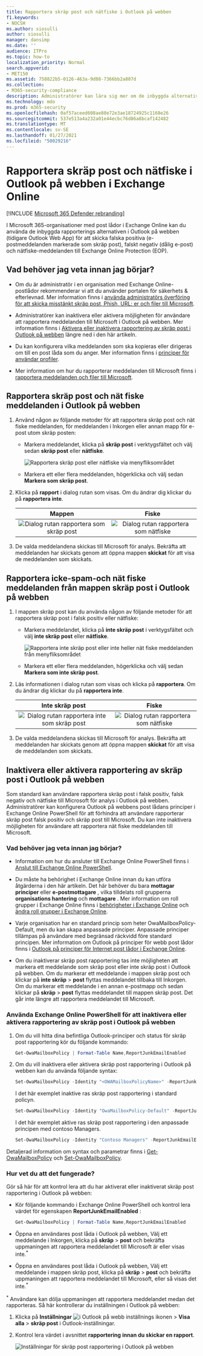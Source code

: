 ```yaml
---
title: Rapportera skräp post och nätfiske i Outlook på webben
f1.keywords:
- NOCSH
ms.author: siosulli
author: siosulli
manager: dansimp
ms.date: ''
audience: ITPro
ms.topic: how-to
localization_priority: Normal
search.appverid:
- MET150
ms.assetid: 758822b5-0126-463a-9d08-7366bb2a807d
ms.collection:
- M365-security-compliance
description: Administratörer kan lära sig mer om de inbyggda alternativen för skräp post, inte skräp post och nätfiske i Outlook på webben (Outlook Web App) i Exchange Online och hur du inaktiverar dessa rapporterings alternativ för användare.
ms.technology: mdo
ms.prod: m365-security
ms.openlocfilehash: 0af57aceed608ae80e72e3ae18724925c1168e26
ms.sourcegitcommit: 537e513a4a232a01e44ecbc76d86a8bcaf142482
ms.translationtype: MT
ms.contentlocale: sv-SE
ms.lasthandoff: 01/27/2021
ms.locfileid: "50029216"
---
```

# <a name="report-junk-and-phishing-email-in-outlook-on-the-web-in-exchange-online"></a>Rapportera skräp post och nätfiske i Outlook på webben i Exchange Online

[!INCLUDE [Microsoft 365 Defender rebranding](../includes/microsoft-defender-for-office.md)]


I Microsoft 365-organisationer med post lådor i Exchange Online kan du använda de inbyggda rapporterings alternativen i Outlook på webben (tidigare Outlook Web App) för att skicka falska positiva (e-postmeddelanden markerade som skräp post), falskt negativ (dålig e-post) och nätfiske-meddelanden till Exchange Online Protection (EOP).

## <a name="what-do-you-need-to-know-before-you-begin"></a>Vad behöver jag veta innan jag börjar?

- Om du är administratör i en organisation med Exchange Online-postlådor rekommenderar vi att du använder portalen för säkerhets & efterlevnad. Mer information finns i [använda administratörs överföring för att skicka misstänkt skräp post, Phish, URL: er och filer till Microsoft](admin-submission.md).

- Administratörer kan inaktivera eller aktivera möjligheten för användare att rapportera meddelanden till Microsoft i Outlook på webben. Mer information finns i [Aktivera eller inaktivera rapportering av skräp post i Outlook på webben](#disable-or-enable-junk-email-reporting-in-outlook-on-the-web) längre ned i den här artikeln.

- Du kan konfigurera vilka meddelanden som ska kopieras eller dirigeras om till en post låda som du anger. Mer information finns i [principer för användar profiler](user-submission.md).

- Mer information om hur du rapporterar meddelanden till Microsoft finns i [rapportera meddelanden och filer till Microsoft](report-junk-email-messages-to-microsoft.md).

## <a name="report-spam-and-phishing-messages-in-outlook-on-the-web"></a>Rapportera skräp post och nät fiske meddelanden i Outlook på webben

1. Använd någon av följande metoder för att rapportera skräp post och nät fiske meddelanden, för meddelanden i Inkorgen eller annan mapp för e-post utom skräp posten:

   - Markera meddelandet, klicka på **skräp post** i verktygsfältet och välj sedan **skräp post** eller **nätfiske**.

     ![Rapportera skräp post eller nätfiske via menyfliksområdet](../../media/owa-report-junk.png)

   - Markera ett eller flera meddelanden, högerklicka och välj sedan **Markera som skräp post**.

2. Klicka på **rapport** i dialog rutan som visas. Om du ändrar dig klickar du på **rapportera inte**.

   |Mappen|Fiske|
   |:---:|:---:|
   |![Dialog rutan rapportera som skräp post](../../media/owa-report-as-junk-dialog.png)|![Dialog rutan rapportera som nätfiske](../../media/owa-report-as-phishing-dialog.png)|

3. De valda meddelandena skickas till Microsoft för analys. Bekräfta att meddelanden har skickats genom att öppna mappen **skickat** för att visa de meddelanden som skickats.

## <a name="report-non-spam-and-phishing-messages-from-the-junk-email-folder-in-outlook-on-the-web"></a>Rapportera icke-spam-och nät fiske meddelanden från mappen skräp post i Outlook på webben

1. I mappen skräp post kan du använda någon av följande metoder för att rapportera skräp post i falsk positiv eller nätfiske:

   - Markera meddelandet, klicka på **inte skräp post** i verktygsfältet och välj **inte skräp post** eller **nätfiske**.

     ![Rapportera inte skräp post eller inte heller nät fiske meddelanden från menyfliksområdet](../../media/owa-report-not-junk.png)

   - Markera ett eller flera meddelanden, högerklicka och välj sedan **Markera som inte skräp post**.

2. Läs informationen i dialog rutan som visas och klicka på **rapportera**. Om du ändrar dig klickar du på **rapportera inte**.

   |Inte skräp post|Fiske|
   |:---:|:---:|
   |![Dialog rutan rapportera inte som skräp post](../../media/owa-report-as-not-junk-dialog.png)|![Dialog rutan rapportera som nätfiske](../../media/owa-report-as-phishing-dialog.png)|

3. De valda meddelandena skickas till Microsoft för analys. Bekräfta att meddelanden har skickats genom att öppna mappen **skickat** för att visa de meddelanden som skickats.

## <a name="disable-or-enable-junk-email-reporting-in-outlook-on-the-web"></a>Inaktivera eller aktivera rapportering av skräp post i Outlook på webben

Som standard kan användare rapportera skräp post i falsk positiv, falsk negativ och nätfiske till Microsoft för analys i Outlook på webben. Administratörer kan konfigurera Outlook på webbens post lådans principer i Exchange Online PowerShell för att förhindra att användare rapporterar skräp post falsk positiv och skräp post till Microsoft. Du kan inte inaktivera möjligheten för användare att rapportera nät fiske meddelanden till Microsoft.

### <a name="what-do-you-need-to-know-before-you-begin"></a>Vad behöver jag veta innan jag börjar?

- Information om hur du ansluter till Exchange Online PowerShell finns i [Anslut till Exchange Online PowerShell](https://docs.microsoft.com/powershell/exchange/connect-to-exchange-online-powershell).

- Du måste ha behörighet i Exchange Online innan du kan utföra åtgärderna i den här artikeln. Det här behöver du bara **mottagar principer** eller **e-postmottagare** , vilka tilldelats roll grupperna **organisations hantering** och **mottagare** . Mer information om roll grupper i Exchange Online finns i [behörigheter i Exchange Online](https://docs.microsoft.com/exchange/permissions-exo/permissions-exo) och [ändra roll grupper i Exchange Online](https://docs.microsoft.com/Exchange/permissions-exo/role-groups#modify-role-groups).

- Varje organisation har en standard princip som heter OwaMailboxPolicy-Default, men du kan skapa anpassade principer. Anpassade principer tillämpas på användare med begränsad räckvidd före standard principen. Mer information om Outlook på principer för webb post lådor finns i [Outlook på principer för Internet post lådor i Exchange Online](https://docs.microsoft.com/Exchange/clients-and-mobile-in-exchange-online/outlook-on-the-web/outlook-web-app-mailbox-policies).

- Om du inaktiverar skräp post rapportering tas inte möjligheten att markera ett meddelande som skräp post eller inte skräp post i Outlook på webben. Om du markerar ett meddelande i mappen skräp post och klickar på **inte skräp** \> **post** flyttas meddelandet tillbaka till Inkorgen. Om du markerar ett meddelande i en annan e-postmapp och sedan klickar på **skräp** \> **post** flyttas meddelandet till mappen skräp post. Det går inte längre att rapportera meddelandet till Microsoft.

### <a name="use-exchange-online-powershell-to-disable-or-enable-junk-email-reporting-in-outlook-on-the-web"></a>Använda Exchange Online PowerShell för att inaktivera eller aktivera rapportering av skräp post i Outlook på webben

1. Om du vill hitta dina befintliga Outlook-principer och status för skräp post rapportering kör du följande kommando:

   ```powershell
   Get-OwaMailboxPolicy | Format-Table Name,ReportJunkEmailEnabled
   ```

2. Om du vill inaktivera eller aktivera skräp post rapportering i Outlook på webben kan du använda följande syntax:

   ```powershell
   Set-OwaMailboxPolicy -Identity "<OWAMailboxPolicyName>" -ReportJunkEmailEnabled <$true | $false>
   ```

   I det här exemplet inaktive ras skräp post rapportering i standard policyn.

   ```powershell
   Set-OwaMailboxPolicy -Identity "OwaMailboxPolicy-Default" -ReportJunkEmailEnabled $false
   ```

   I det här exemplet aktive ras skräp post rapportering i den anpassade principen med contoso Managers.

   ```powershell
   Set-OwaMailboxPolicy -Identity "Contoso Managers" -ReportJunkEmailEnabled $true
   ```

Detaljerad information om syntax och parametrar finns i [Get-OwaMailboxPolicy](https://docs.microsoft.com/powershell/module/exchange/get-owamailboxpolicy) och [Set-OwaMailboxPolicy](https://docs.microsoft.com/powershell/module/exchange/set-owamailboxpolicy).

### <a name="how-do-you-know-this-worked"></a>Hur vet du att det fungerade?

Gör så här för att kontrol lera att du har aktiverat eller inaktiverat skräp post rapportering i Outlook på webben:

- Kör följande kommando i Exchange Online PowerShell och kontrol lera värdet för egenskapen **ReportJunkEmailEnabled** :

  ```powershell
  Get-OwaMailboxPolicy | Format-Table Name,ReportJunkEmailEnabled
  ```

- Öppna en användares post låda i Outlook på webben, Välj ett meddelande i Inkorgen, klicka på **skräp** \> **post** och bekräfta uppmaningen att rapportera meddelandet till Microsoft är eller visas inte.<sup>\*</sup>

- Öppna en användares post låda i Outlook på webben, Välj ett meddelande i mappen skräp post, klicka på **skräp** \> **post** och bekräfta uppmaningen att rapportera meddelandet till Microsoft, eller så visas det inte.<sup>\*</sup>

<sup>\*</sup> Användare kan dölja uppmaningen att rapportera meddelandet medan det rapporteras. Så här kontrollerar du inställningen i Outlook på webben:

1. Klicka på **Inställningar** ![ i Outlook på webb inställnings ikonen ](../../media/owa-settings-icon.png) \> **Visa alla** \> **skräp post** i Outlook-inställningar.
2. Kontrol lera värdet i avsnittet **rapportering** **innan du skickar en rapport**.

   ![Inställningar för skräp post rapportering i Outlook på webben](../../media/owa-junk-email-reporting-options.png)
